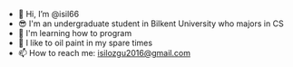 - 👋 Hi, I’m @isil66 
- 😎 I'm an undergraduate student in Bilkent University who majors in CS 
- 🤠 I'm learning how to program
- 💞️ I like to oil paint in my spare times
- 📫 How to reach me: isilozgu2016@gmail.com

<!---
isil66/isil66 is a ✨ special ✨ repository because its `README.md` (this file) appears on your GitHub profile.
You can click the Preview link to take a look at your changes.
--->
